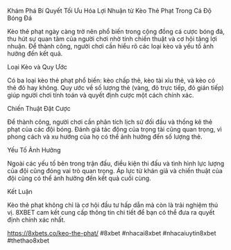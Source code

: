 Khám Phá Bí Quyết Tối Ưu Hóa Lợi Nhuận từ Kèo Thẻ Phạt Trong Cá Độ Bóng Đá

Kèo thẻ phạt ngày càng trở nên phổ biến trong cộng đồng cá cược bóng đá, thu hút sự quan tâm của người chơi nhờ tính chiến thuật và cơ hội tăng lợi nhuận. Để thành công, người chơi cần hiểu rõ các loại kèo và yếu tố ảnh hưởng đến kết quả.

Loại Kèo và Quy Ước

Có ba loại kèo thẻ phạt phổ biến: kèo chấp thẻ, kèo tài xỉu thẻ, và kèo có thẻ đỏ hay không. Quy ước về số lượng thẻ (vàng, đỏ trực tiếp, đỏ gián tiếp) giúp người chơi tính toán và quyết định cược một cách chính xác.

Chiến Thuật Đặt Cược

Để thành công, người chơi cần phân tích lịch sử đối đầu và thống kê thẻ phạt của các đội bóng. Đánh giá tác động của trọng tài cũng quan trọng, vì phong cách và xu hướng của họ có thể ảnh hưởng đến số lượng thẻ.

Yếu Tố Ảnh Hưởng

Ngoài các yếu tố bên trong trận đấu, điều kiện thi đấu và tình hình lực lượng của đội cũng đóng vai trò quan trọng. Áp lực từ khán giả và chiến thuật của đội cũng có thể ảnh hưởng đến kết quả cuối cùng.

Kết Luận

Kèo thẻ phạt không chỉ là cơ hội đầu tư hấp dẫn mà còn là trải nghiệm thú vị. 8XBET cam kết cung cấp thông tin chi tiết để bạn có thể đưa ra quyết định chính xác nhất.

https://8xbets.co/keo-the-phat/
#8xbet #nhacai8xbet #nhacaiuytin8xbet #thethao8xbet
